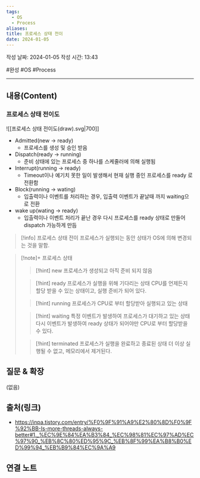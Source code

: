 ```yaml
---
tags:
  - OS
  - Process
aliases:
title: 프로세스 상태 전이
date: 2024-01-05
---
```

작성 날짜: 2024-01-05
작성 시간: 13:43

#완성 #OS #Process 

----
## 내용(Content)
### 프로세스 상태 전이도
![[프로세스 상태 전이도(draw).svg|700]]

- Admitted(new -> ready)
	- 프로세스를 생성 및 승인 받음
- Dispatch(ready -> running)
	- 준비 상태에 있는 프로세스 중 하나를 스케줄러에 의해 실행됨
- Interrupt(running -> ready)
	- Timeout이나 예기치 못한 일이 발생해서 현재 실행 중인 프로세스를 ready 로 전환함
- Block(running -> wating)
	- 입출력이나 이벤트를 처리하는 경우, 입출력 이벤트가 끝날때 까지 waiting으로 전환
- wake up(wating -> ready)
	- 입출력이나 이벤트 처리가 끝난 경우 다시 프로세스를 ready 상태로 만들어 dispatch 가능하게 만듬

>[!info] 프로세스 상태 전이
>프로세스가 실행되는 동안 상태가 OS에 의해 변경되는 것을 말함.

>[!note]+ 프로세스 상태
>>[!hint] new
>>프로세스가 생성되고 아직 준비 되지 않음
>
>
>>[!hint] ready
>>프로세스가 실행을 위해 기다리는 상태
>>CPU를 언제든지 할당 받을 수 있는 상태이고, 실행 준비가 되어 있다.
>
>>[!hint] running
>>프로세스가 CPU로 부터 할당받아 실행되고 있는 상태
>
>>[!hint] waiting
>>특정 이벤트가 발생하여 프로세스가 대기하고 있는 상태
>>다시 이벤트가 발생하여 ready 상태가 되어야만 CPU로 부터 할당받을 수 있다.
>
>>[!hint] terminated
>>프로세스가 실행을 완료하고 종료된 상태
>>더 이상 실행될 수 없고, 메모리에서 제거된다.





## 질문 & 확장

(없음)

## 출처(링크)
- https://inpa.tistory.com/entry/%F0%9F%91%A9%E2%80%8D%F0%9F%92%BB-Is-more-threads-always-better#1._%EC%9E%84%EA%B3%84_%EC%98%81%EC%97%AD%EC%97%90_%EB%8C%80%ED%95%9C_%EB%8F%99%EA%B8%B0%ED%99%94_%EB%B9%84%EC%9A%A9

## 연결 노트










